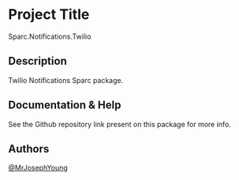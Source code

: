 # Project Title

Sparc.Notifications.Twilio

## Description

Twilio Notifications Sparc package.

## Documentation & Help

See the Github repository link present on this package for more info.


## Authors

[@MrJosephYoung](https://twitter.com/MrJosephYoung)

